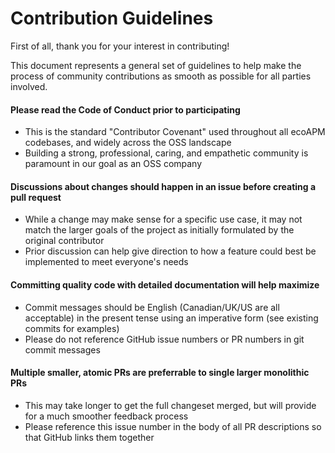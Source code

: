 # Contribution Guidelines

First of all, thank you for your interest in contributing!

This document represents a general set of guidelines to help make the process of community contributions as smooth as possible for all parties involved.

#### Please read the Code of Conduct prior to participating
   - This is the standard "Contributor Covenant" used throughout all ecoAPM codebases, and widely across the OSS landscape
   - Building a strong, professional, caring, and empathetic community is paramount in our goal as an OSS company

#### Discussions about changes should happen in an issue before creating a pull request
   - While a change may make sense for a specific use case, it may not match the larger goals of the project as initially formulated by the original contributor
   - Prior discussion can help give direction to how a feature could best be implemented to meet everyone's needs

#### Committing quality code with detailed documentation will help maximize
   - Commit messages should be English (Canadian/UK/US are all acceptable) in the present tense using an imperative form (see existing commits for examples)
   - Please do not reference GitHub issue numbers or PR numbers in git commit messages

#### Multiple smaller, atomic PRs are preferrable to single larger monolithic PRs
   - This may take longer to get the full changeset merged, but will provide for a much smoother feedback process
   - Please reference this issue number in the body of all PR descriptions so that GitHub links them together
